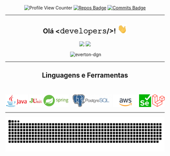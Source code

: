 <div align="center">
  
  ![Profile View Counter](https://komarev.com/ghpvc/?username=JohnatanT&color=blueviolet&style=plastic)
  [![Repos Badge](https://badges.pufler.dev/repos/JohnatanT?color=blueviolet&style=plastic)](https://badges.pufler.dev)
  [![Commits Badge](https://badges.pufler.dev/commits/yearly/JohnatanT?color=blueviolet&style=plastic)](https://badges.pufler.dev)
  
</div>

---
<h2 align="center">Olá <𝚍𝚎𝚟𝚎𝚕𝚘𝚙𝚎𝚛𝚜/>! <img src="https://github.com/JohnatanT/JohnatanT/blob/main/gif/Hi.gif" width="30px"></h2>

<div align="center">
  <img height="160em" align="center" src="https://github-readme-stats.vercel.app/api?username=JohnatanT&show_icons=true&theme=dracula"> 
  <img height="160em" align="center" src="https://github-readme-stats.vercel.app/api/top-langs/?username=JohnatanT&layout=compact&theme=dracula"> 
</div>

<br />

<div align="center">&nbsp;<img src="https://github-readme-streak-stats.herokuapp.com?user=JohnatanT&theme=dracula" alt="everton-dgn" /></div>
  
  
---

<h2 align="center">Linguagens e Ferramentas</h2>
<br>
<p align="center">
  <div align="center">
<code><img height="40" src="https://github.com/JohnatanT/JohnatanT/blob/main/img/Java-logo.png" title="HTML"></code>
<code><img height="40" src="https://github.com/JohnatanT/JohnatanT/blob/main/img/junit.png" title="HTML"></code>
<code><img height="40" src="https://github.com/JohnatanT/JohnatanT/blob/main/img/spring.png" title="HTML"></code>
<code><img height="40" src="https://github.com/JohnatanT/JohnatanT/blob/main/img/postgres.png" title="HTML"></code>
<code><img height="40" src="https://github.com/JohnatanT/JohnatanT/blob/main/img/aws.png" title="HTML"></code>
<code><img height="40" src="https://github.com/JohnatanT/JohnatanT/blob/main/img/se.png" title="HTML"></code>
<code><img height="40" src="https://github.com/JohnatanT/JohnatanT/blob/main/img/laravel.png" title="HTML"></code>

  </div>
  </p>

 ---


<div align="center">
  
![](https://github.com/Platane/snk/raw/output/github-contribution-grid-snake.svg)
  
  </div>
